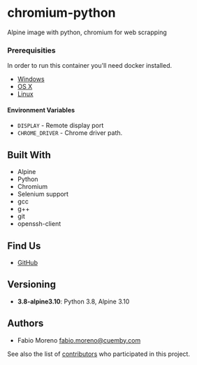 # chromium-python

Alpine image with python, chromium for web scrapping

### Prerequisities


In order to run this container you'll need docker installed.

* [Windows](https://docs.docker.com/windows/started)
* [OS X](https://docs.docker.com/mac/started/)
* [Linux](https://docs.docker.com/linux/started/)


#### Environment Variables

* `DISPLAY` - Remote display port
* `CHROME_DRIVER` - Chrome driver path. 

## Built With

- Alpine
- Python
- Chromium 
- Selenium support
- gcc 
- g++ 
- git 
- openssh-client

## Find Us

* [GitHub](https://github.com/cuemby/docker-chromium-python)

## Versioning

- **3.8-alpine3.10**: Python 3.8, Alpine 3.10

## Authors

- Fabio Moreno <fabio.moreno@cuemby.com>

See also the list of [contributors](https://github.com/cuemby/docker-chromium-python/contributors) who 
participated in this project.